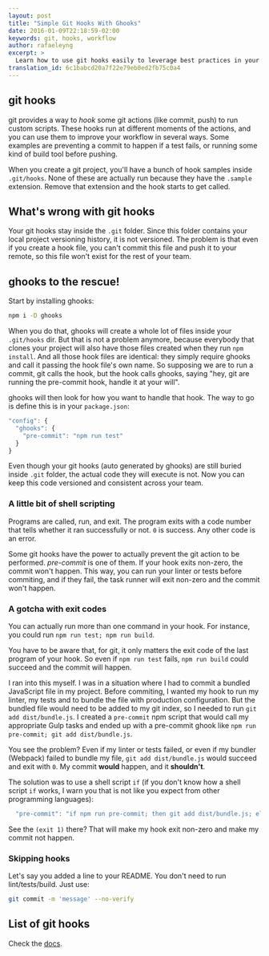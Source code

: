 ```yaml
---
layout: post
title: "Simple Git Hooks With Ghooks"
date: 2016-01-09T22:18:59-02:00
keywords: git, hooks, workflow
author: rafaeleyng
excerpt: >
  Learn how to use git hooks easily to leverage best practices in your workflow.
translation_id: 6c1babcd20a7f22e79eb0ed2fb75c0a4
---
```


## git hooks

git provides a way to *hook* some git actions (like commit, push) to run custom scripts. These hooks run at different moments of the actions, and you can use them to improve your workflow in several ways. Some examples are preventing a commit to happen if a test fails, or running some kind of build tool before pushing.

When you create a git project, you'll have a bunch of hook samples inside `.git/hooks`. None of these are actually run because they have the `.sample` extension. Remove that extension and the hook starts to get called.

## What's wrong with git hooks

Your git hooks stay inside the `.git` folder. Since this folder contains your local project versioning history, it is not versioned. The problem is that even if you create a hook file, you can't commit this file and push it to your remote, so this file won't exist for the rest of your team.

## ghooks to the rescue!

Start by installing ghooks:

```sh
npm i -D ghooks
```

When you do that, ghooks will create a whole lot of files inside your `.git/hooks` dir. But that is not a problem anymore, because everybody that clones your project will also have those files created when they run `npm install`. And all those hook files are identical: they simply require ghooks and call it passing the hook file's own name. So supposing we are to run a commit, git calls the hook, but the hook calls ghooks, saying "hey, git are running the pre-commit hook, handle it at your will".

ghooks will then look for how you want to handle that hook. The way to go is define this is in your `package.json`:

```js
"config": {
  "ghooks": {
    "pre-commit": "npm run test"
  }
}
```

Even though your git hooks (auto generated by ghooks) are still buried inside `.git` folder, the actual code they will execute is not. Now you can keep this code versioned and consistent across your team.

### A little bit of shell scripting

Programs are called, run, and exit. The program exits with a code number that tells whether it ran successfully or not. `0` is success. Any other code is an error.

Some git hooks have the power to actually prevent the git action to be performed. *pre-commit* is one of them. If your hook exits non-zero, the commit won't happen. This way, you can run your linter or tests before commiting, and if they fail, the task runner will exit non-zero and the commit won't happen.

### A gotcha with exit codes

You can actually run more than one command in your hook. For instance, you could run `npm run test; npm run build`.

You have to be aware that, for git, it only matters the exit code of the last program of your hook. So even if `npm run test` fails, `npm run build` could succeed and the commit will happen.

I ran into this myself. I was in a situation where I had to commit a bundled JavaScript file in my project. Before commiting, I wanted my hook to run my linter, my tests and to bundle the file with production configuration. But the bundled file would need to be added to my git index, so I needed to run `git add dist/bundle.js`. I created a `pre-commit` npm script that would call my appropriate Gulp tasks and ended up with a pre-commit ghook like `npm run pre-commit; git add dist/bundle.js`.

You see the problem? Even if my linter or tests failed, or even if my bundler (Webpack) failed to bundle my file, `git add dist/bundle.js` would succeed and exit with `0`. My commit **would** happen, and it **shouldn't**.

The solution was to use a shell script `if` (if you don't know how a shell script `if` works, I warn you that is not like you expect from other programming languages):

```javascript
  "pre-commit": "if npm run pre-commit; then git add dist/bundle.js; else printf 'pre-commit error: fix the test and/or lint errors and commit again'; (exit 1); fi"
```

See the `(exit 1)` there? That will make my hook exit non-zero and make my commit not happen.

### Skipping hooks

Let's say you added a line to your README. You don't need to run lint/tests/build. Just use:

```sh
git commit -m 'message' --no-verify
```

## List of git hooks

Check the [docs](https://git-scm.com/docs/githooks).
